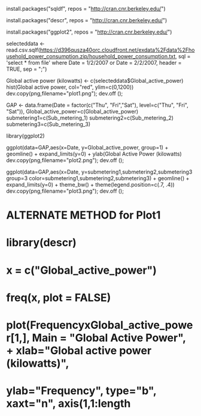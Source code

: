 install.packages("sqldf", repos = "http://cran.cnr.berkeley.edu/")

install.packages("descr", repos = "http://cran.cnr.berkeley.edu/")

install.packages("ggplot2", repos = "http://cran.cnr.berkeley.edu/")

selecteddata <- read.csv.sqlf(https://d396qusza40orc.cloudfront.net/exdata%2Fdata%2Fhousehold_power_consumption.zip/household_power_consumption.txt, sql = 'select * from file' where Date = 1/2/2007 or Date = 2/2/2007, header = TRUE, sep = ";")

Global active power (kilowatts) <- c(selecteddata$Global_active_power)
hist(Global active power, col="red", ylim=c(0,1200))
dev.copy(png,filename="plot1.png");
dev.off ();

GAP <- data.frame(Date = factor(c("Thu", "Fri","Sat"), level=c("Thu", "Fri", "Sat")), Global_active_power=c(Global_active_power)
submetering1=c(Sub_metering_1)
submetering2=c(Sub_metering_2)
submetering3=c(Sub_metering_3)

library(ggplot2)

ggplot(data=GAP,aes(x=Date, y=Global_active_power, group=1) + geomline() + expand_limits(y=0) + ylab(Global Active Power (kilowatts)
dev.copy(png,filename="plot2.png");
dev.off ();

ggplot(data=GAP,aes(x=Date, y=submetering1,submetering2,submetering3 group=3 color=submetering1,submetering2,submetering3) + geomline() + expand_limits(y=0) + theme_bw() + theme(legend.position=c(.7, .4))
dev.copy(png,filename="plot3.png");
dev.off ();





# ALTERNATE METHOD for Plot1
# library(descr)
# x = c("Global_active_power")
# freq(x, plot = FALSE)
# plot(FrequencyxGlobal_active_power[1,], Main = "Global Active Power", + xlab="Global active power (kilowatts)", 
# ylab="Frequency", type="b", xaxt="n", axis(1,1:length
